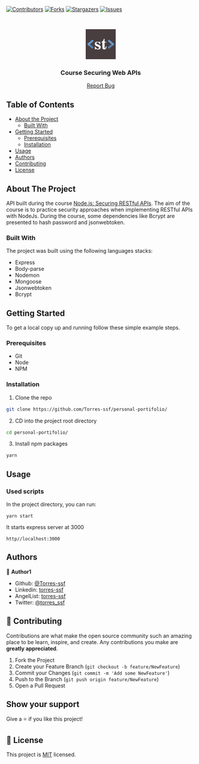 [![Contributors][contributors-shield]][contributors-url]
[![Forks][forks-shield]][forks-url]
[![Stargazers][stars-shield]][stars-url]
[![Issues][issues-shield]][issues-url]

<!-- PROJECT LOGO -->
<br />
<p align="center">
    <img src="logo_name.png" alt="Logo" width="80" height="80">

  <h3 align="center">Course Securing Web APIs</h3>

  <p align="center">
    <a href="https://github.com/Torres-ssf/course-securing-web-apis/issues">Report Bug</a>
  </p>
</p>

<!-- TABLE OF CONTENTS -->

## Table of Contents

- [About the Project](#about-the-project)
  - [Built With](#built-with)
- [Getting Started](#getting-started)
  - [Prerequisites](#prerequisites)
  - [Installation](#installation)
- [Usage](#usage)
- [Authors](#authors)
- [Contributing](#contributing)
- [License](#license)

<!-- ABOUT THE PROJECT -->

## About The Project

API built during the course [Node.js: Securing RESTful APIs](https://www.linkedin.com/learning/node-js-securing-restful-apis-2/explore-and-build-your-skills). The aim of the course is to practice security approaches when implementing RESTful APIs with NodeJs. During the course, some dependencies like Bcrypt are presented to hash password and jsonwebtoken.

### Built With

The project was built using the following languages stacks:

- Express
- Body-parse
- Nodemon
- Mongoose
- Jsonwebtoken
- Bcrypt

<!-- GETTING STARTED -->

## Getting Started

To get a local copy up and running follow these simple example steps.

### Prerequisites

- Git
- Node
- NPM

### Installation

1. Clone the repo

```sh
git clone https://github.com/Torres-ssf/personal-portifolio/
```

2. CD into the project root directory

```sh
cd personal-portifolio/
```

3. Install npm packages

```sh
yarn
```

## Usage

### Used scripts

In the project directory, you can run:

```JS
yarn start
```
It starts express server at 3000<br />

```JS
http//localhost:3000
```

## Authors

👤 **Author1**

- Github: [@Torres-ssf](https://github.com/Torres-ssf)
- Linkedin: [torres-ssf](https://www.linkedin.com/in/torres-ssf/)
- AngelList: [torres-ssf](https://angel.co/u/torres-ssf/)
- Twitter: [@torres_ssf](https://twitter.com/torres_ssf)

## 🤝 Contributing

Contributions are what make the open source community such an amazing place to be learn, inspire, and create. Any contributions you make are **greatly appreciated**.

1. Fork the Project
2. Create your Feature Branch (`git checkout -b feature/NewFeature`)
3. Commit your Changes (`git commit -m 'Add some NewFeature'`)
4. Push to the Branch (`git push origin feature/NewFeature`)
5. Open a Pull Request

## Show your support

Give a ⭐️ if you like this project!

## 📝 License

This project is [MIT](LICENSE.md) licensed.

[contributors-shield]: https://img.shields.io/github/contributors/Torres-ssf/course-securing-web-apis.svg?style=flat-square
[contributors-url]: https://github.com/Torres-ssf/course-securing-web-apis/graphs/contributors
[forks-shield]: https://img.shields.io/github/forks/Torres-ssf/course-securing-web-apis.svg?style=flat-square
[forks-url]: https://github.com/Torres-ssf/course-securing-web-apis/network/members
[stars-shield]: https://img.shields.io/github/stars/Torres-ssf/course-securing-web-apis.svg?style=flat-square
[stars-url]: https://github.com/Torres-ssf/course-securing-web-apis/stargazers
[issues-shield]: https://img.shields.io/github/issues/Torres-ssf/course-securing-web-apis.svg?style=flat-square
[issues-url]: https://github.com/Torres-ssf/course-securing-web-apis/issues
